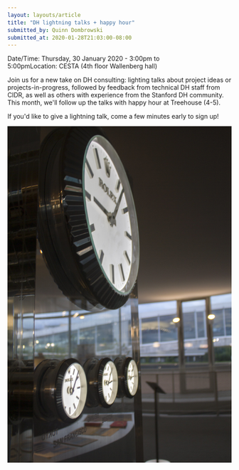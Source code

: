 ```yaml
---
layout: layouts/article
title: "DH lightning talks + happy hour"
submitted_by: Quinn Dombrowski
submitted_at: 2020-01-28T21:03:00-08:00
---
```



Date/Time: Thursday, 30 January 2020 - 3:00pm to 5:00pmLocation: CESTA (4th floor Wallenberg hall)

Join us for a new take on DH consulting: lighting talks about project ideas or projects-in-progress, followed by feedback from technical DH staff from CIDR, as well as others with experience from the Stanford DH community. This month, we'll follow up the talks with happy hour at Treehouse (4-5).


If you'd like to give a lightning talk, come a few minutes early to sign up!




![](../post-images/14424657038_84c44d532d_k.jpg)


